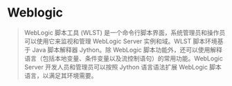 # Weblogic

> WebLogic 脚本工具 (WLST) 是一个命令行脚本界面，系统管理员和操作员可以使用它来监视和管理 WebLogic Server 实例和域。WLST 脚本环境基于 Java 脚本解释器 Jython。除 WebLogic 脚本功能外，还可以使用解释语言（包括本地变量、条件变量以及流控制语句）的常用功能。WebLogic Server 开发人员和管理员可以按照 Jython 语言语法扩展 WebLogic 脚本语言，以满足其环境需要。
